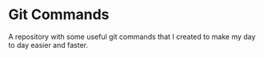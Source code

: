 # Git Commands
A repository with some useful git commands that I created to make my day to day easier and faster.
